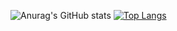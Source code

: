 ![Anurag's GitHub stats](https://github-readme-stats.vercel.app/api?username=kailong321200875&show_icons=true&theme=radical)
[![Top Langs](https://github-readme-stats.vercel.app/api/top-langs/?username=kailong321200875)](https://github.com/anuraghazra/github-readme-stats)

